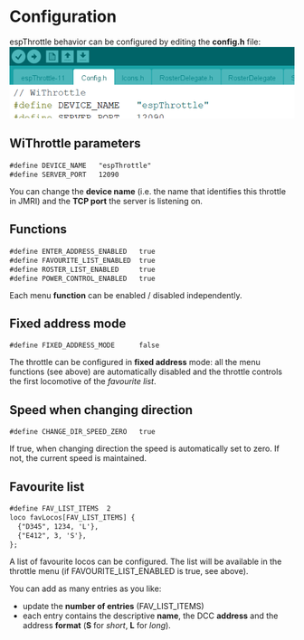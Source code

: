 # Configuration

espThrottle behavior can be configured by editing the **config.h** file:
![](https://github.com/lucadentella/espThrottle/raw/main/images/config-h.png)

## WiThrottle parameters

    #define DEVICE_NAME   "espThrottle"
    #define SERVER_PORT   12090
You can change the **device name** (i.e. the name that identifies this throttle in JMRI) and the **TCP port** the server is listening on.

## Functions

    #define ENTER_ADDRESS_ENABLED   true
    #define FAVOURITE_LIST_ENABLED  true
    #define ROSTER_LIST_ENABLED     true
    #define POWER_CONTROL_ENABLED   true
Each menu **function** can be enabled / disabled independently. 

## Fixed address mode

    #define FIXED_ADDRESS_MODE      false
The throttle can be configured in **fixed address** mode: all the menu functions (see above) are automatically disabled and the throttle controls the first locomotive of the *favourite list*.

## Speed when changing direction

    #define CHANGE_DIR_SPEED_ZERO   true
If true, when changing direction the speed is automatically set to zero. If not, the current speed is maintained.

## Favourite list

    #define FAV_LIST_ITEMS  2
    loco favLocos[FAV_LIST_ITEMS] {
      {"D345", 1234, 'L'},
      {"E412", 3, 'S'},
    };

A list of favourite locos can be configured. The list will be available in the throttle menu (if FAVOURITE_LIST_ENABLED is true, see above).

You can add as many entries as you like:

 - update the **number of entries** (FAV_LIST_ITEMS)
 - each entry contains the descriptive **name**, the DCC **address** and the address **format** (**S** for *short*, **L** for *long*).

 